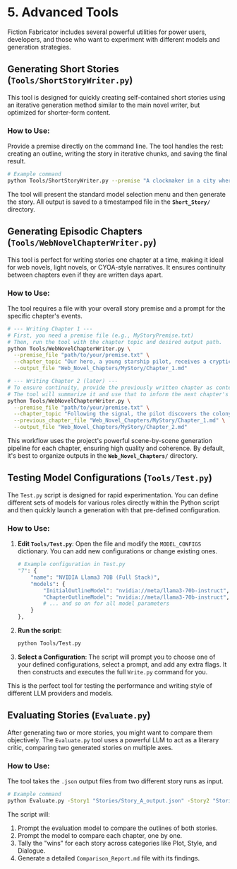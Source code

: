# 5. Advanced Tools

Fiction Fabricator includes several powerful utilities for power users, developers, and those who want to experiment with different models and generation strategies.

## Generating Short Stories (`Tools/ShortStoryWriter.py`)

This tool is designed for quickly creating self-contained short stories using an iterative generation method similar to the main novel writer, but optimized for shorter-form content.

### How to Use:

Provide a premise directly on the command line. The tool handles the rest: creating an outline, writing the story in iterative chunks, and saving the final result.

```bash
# Example command
python Tools/ShortStoryWriter.py --premise "A clockmaker in a city where time has stopped is the only one who can hear it ticking again, but each tick ages him rapidly."
```

The tool will present the standard model selection menu and then generate the story. All output is saved to a timestamped file in the **`Short_Story/`** directory.

## Generating Episodic Chapters (`Tools/WebNovelChapterWriter.py`)

This tool is perfect for writing stories one chapter at a time, making it ideal for web novels, light novels, or CYOA-style narratives. It ensures continuity between chapters even if they are written days apart.

### How to Use:

The tool requires a file with your overall story premise and a prompt for the specific chapter's events.

```bash
# --- Writing Chapter 1 ---
# First, you need a premise file (e.g., MyStoryPremise.txt)
# Then, run the tool with the chapter topic and desired output path.
python Tools/WebNovelChapterWriter.py \
  --premise_file "path/to/your/premise.txt" \
  --chapter_topic "Our hero, a young starship pilot, receives a cryptic distress call from a supposedly dead colony." \
  --output_file "Web_Novel_Chapters/MyStory/Chapter_1.md"

# --- Writing Chapter 2 (later) ---
# To ensure continuity, provide the previously written chapter as context.
# The tool will summarize it and use that to inform the next chapter's generation.
python Tools/WebNovelChapterWriter.py \
  --premise_file "path/to/your/premise.txt" \
  --chapter_topic "Following the signal, the pilot discovers the colony is not dead, but has evolved into a strange, hostile ecosystem." \
  --previous_chapter_file "Web_Novel_Chapters/MyStory/Chapter_1.md" \
  --output_file "Web_Novel_Chapters/MyStory/Chapter_2.md"
```

This workflow uses the project's powerful scene-by-scene generation pipeline for each chapter, ensuring high quality and coherence. By default, it's best to organize outputs in the **`Web_Novel_Chapters/`** directory.

## Testing Model Configurations (`Tools/Test.py`)

The `Test.py` script is designed for rapid experimentation. You can define different sets of models for various roles directly within the Python script and then quickly launch a generation with that pre-defined configuration.

### How to Use:

1.  **Edit `Tools/Test.py`**: Open the file and modify the `MODEL_CONFIGS` dictionary. You can add new configurations or change existing ones.
    ```python
    # Example configuration in Test.py
    "7": {
        "name": "NVIDIA Llama3 70B (Full Stack)",
        "models": {
            "InitialOutlineModel": "nvidia://meta/llama3-70b-instruct",
            "ChapterOutlineModel": "nvidia://meta/llama3-70b-instruct",
            # ... and so on for all model parameters
        }
    },
    ```
2.  **Run the script**:
    ```bash
    python Tools/Test.py
    ```
3.  **Select a Configuration**: The script will prompt you to choose one of your defined configurations, select a prompt, and add any extra flags. It then constructs and executes the full `Write.py` command for you.

This is the perfect tool for testing the performance and writing style of different LLM providers and models.

## Evaluating Stories (`Evaluate.py`)

After generating two or more stories, you might want to compare them objectively. The `Evaluate.py` tool uses a powerful LLM to act as a literary critic, comparing two generated stories on multiple axes.

### How to Use:

The tool takes the `.json` output files from two different story runs as input.

```bash
# Example command
python Evaluate.py -Story1 "Stories/Story_A_output.json" -Story2 "Stories/Story_B_output.json" -Output "Comparison_Report.md"
```

The script will:

1.  Prompt the evaluation model to compare the outlines of both stories.
2.  Prompt the model to compare each chapter, one by one.
3.  Tally the "wins" for each story across categories like Plot, Style, and Dialogue.
4.  Generate a detailed `Comparison_Report.md` file with its findings.
